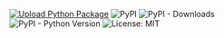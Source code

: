 [![Upload Python Package](https://github.com/Strangemother/django-trim/actions/workflows/python-publish.yml/badge.svg)](https://github.com/Strangemother/django-trim/actions/workflows/python-publish.yml)
![PyPI](https://img.shields.io/pypi/v/django-trim?label=django-trim)
![PyPI - Downloads](https://img.shields.io/pypi/dm/django-trim)
![PyPI - Python Version](https://img.shields.io/pypi/pyversions/django-trim)
![License: MIT](https://img.shields.io/badge/License-MIT-green.svg)
